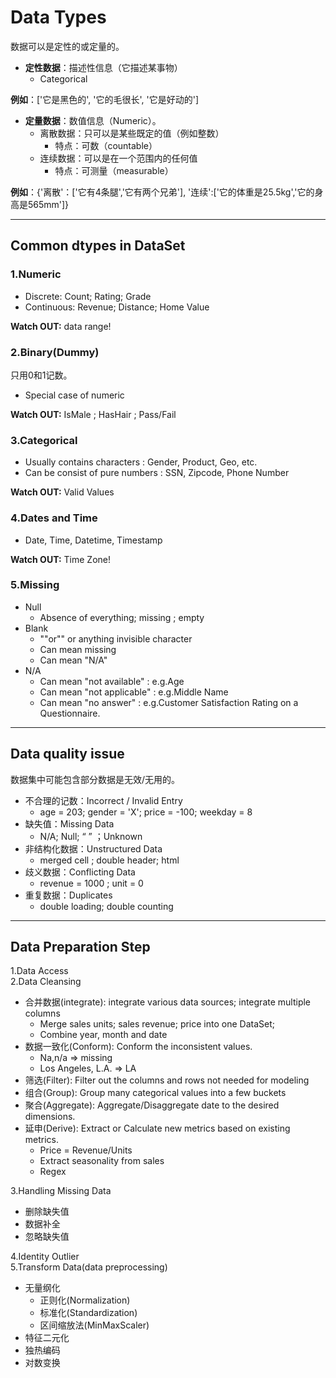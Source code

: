 # Data Types
数据可以是定性的或定量的。
- **定性数据**：描述性信息（它描述某事物）
    - Categorical

**例如**：['它是黑色的', '它的毛很长', '它是好动的']

- **定量数据**：数值信息（Numeric）。
    - 离散数据：只可以是某些既定的值（例如整数）
        - 特点：可数（countable）
    - 连续数据：可以是在一个范围内的任何值
        - 特点：可测量（measurable）

**例如**：{'离散'：['它有4条腿','它有两个兄弟'], '连续':['它的体重是25.5kg','它的身高是565mm']}

---
## Common dtypes in DataSet
### 1.Numeric
- Discrete: Count; Rating; Grade
- Continuous: Revenue; Distance; Home Value

**Watch OUT:** data range!
### 2.Binary(Dummy)
只用0和1记数。
- Special case of numeric

**Watch OUT:** IsMale ; HasHair ; Pass/Fail
### 3.Categorical
- Usually contains characters : Gender, Product, Geo, etc.
- Can be consist of pure numbers : SSN, Zipcode, Phone Number

**Watch OUT:** Valid Values
### 4.Dates and Time
- Date, Time, Datetime, Timestamp

**Watch OUT:** Time Zone!
### 5.Missing
- Null
    - Absence of everything; missing ; empty
- Blank
    - ""or"" or anything invisible character
    - Can mean missing
    - Can mean "N/A"
- N/A
    - Can mean "not available" : e.g.Age
    - Can mean "not applicable" : e.g.Middle Name
    - Can mean "no answer" : e.g.Customer Satisfaction Rating on a Questionnaire.
    
---
## Data quality issue
数据集中可能包含部分数据是无效/无用的。
- 不合理的记数：Incorrect / Invalid Entry
    - age = 203; gender = 'X'; price = -100; weekday = 8
- 缺失值：Missing Data
    - N/A; Null; “ ” ；Unknown
- 非结构化数据：Unstructured Data
    - merged cell ; double header; html
- 歧义数据：Conflicting Data
    - revenue = 1000 ; unit = 0
- 重复数据：Duplicates
    - double loading; double counting

---

## Data Preparation Step
1.Data Access\
2.Data Cleansing
- 合并数据(integrate): integrate various data sources; integrate multiple columns
    - Merge sales units; sales revenue; price into one DataSet;
    - Combine year, month and date
- 数据一致化(Conform): Conform the inconsistent values.
    - Na,n/a => missing
    - Los Angeles, L.A. => LA
- 筛选(Filter): Filter out the columns and rows not needed for modeling
- 组合(Group): Group many categorical values into a few buckets
- 聚合(Aggregate): Aggregate/Disaggregate date to the desired dimensions.
- 延申(Derive): Extract or Calculate new metrics based on existing metrics.
    - Price = Revenue/Units
    - Extract seasonality from sales
    - Regex
    
3.Handling Missing Data
- 删除缺失值
- 数据补全
- 忽略缺失值

4.Identity Outlier\
5.Transform Data(data preprocessing)
- 无量纲化
    - 正则化(Normalization)
    - 标准化(Standardization)
    - 区间缩放法(MinMaxScaler)
- 特征二元化
- 独热编码
- 对数变换
